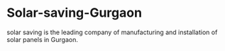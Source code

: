 # Solar-saving-Gurgaon
solar saving is the leading company of manufacturing and installation of solar panels in Gurgaon.
